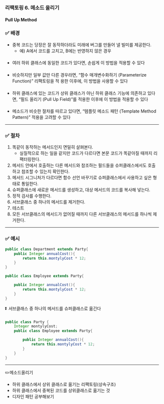 ### 리팩토링 6. 메소드 올리기
####  Pull Up Method

### ✅ 배경

- 중복 코드는 당장은 잘 동작하더라도 미래에 버그를 만들어 낼 빌미를 제공한다.
  - 예) A에서 코드를 고치고, B에는 반영하지 않은 경우
####
- 여러 하위 클래스에 동일한 코드가 있다면, 손쉽게 이 방법을 적용할 수 있다
####
- 비슷하지만 일부 값만 다른 경우라면, “함수 매개변수화하기 (Parameterize Function)” 리팩토링을 적
  용한 이후에, 이 방법을 사용할 수 있다
####
- 하위 클래스에 있는 코드가 상위 클래스가 아닌 하위 클래스 기능에 의존하고 있다면, “필드 올리기
  (Pull Up Field)”를 적용한 이후에 이 방법을 적용할 수 있다
####
-  메소드가 비슷한 절차를 따르고 있다면, “템플릿 메소드 패턴 (Template Method Pattern)” 적용을
   고려할 수 있다

---
### ✅ 절차
 1. 똑같이 동작하는 메서드인지 면밀히 살펴본다.
    - 실질적으로 하는 일을 같지만 코드가 다르다면 본문 코드가 똑같아질 때까지 리팩터링한다.
 2. 메서드 안에서 호출하는 다른 메서드와 참조하는 필드들을 슈퍼클래스에서도 호출하고 참조할 수 있는지 확인한다.
 3. 메서드 시그니처가 다르다면 함수 선언 바꾸기로 슈퍼클래스에서 사용하고 싶은 형태로 통일한다.
 4. 슈퍼클래스에 새로운 메서드를 생성하고, 대상 메서드의 코드를 복사해 넣는다.
 5. 정적 검사를 수행한다.
 6. 서브클래스 중 하나의 메서드를 제거한다.
 7. 테스트
 8. 모든 서브클래스의 메서드가 없어질 때까지 다른 서브클래스의 메서드를 하나씩 제거한다.

---
### ✅ 예시 

```java
public class Department extends Party{
    public Integer annualCost(){
        return this.montylyCost * 12;
    }
}

public class Employee extends Party{

    public Integer annualCost(){
        return this.montylyCost * 12;
    }
}
```
⏬ 서브클래스 중 하나의 메서드를 슈퍼클래스로 옮긴다
```java

public class Party {
    Integer montylyCost;
    public class Employee extends Party{

        public Integer annualCost(){
            return this.montylyCost * 12;
        }
    }
}
```
---

✏️메소드올리기
-  하위 클래스에서 상위 클래스로 옮기는 리팩토링(상속구조)
-  하위 클래스에서 중복된 코드를 상위클래스로 옮기는 것
-  디자인 패턴 공부해보기